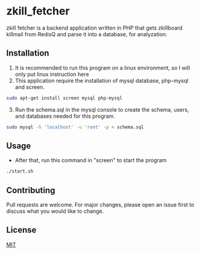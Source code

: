 # zkill_fetcher

zkill fetcher is a backend application written in PHP that gets zkillboard killmail from RedisQ and parse it into a database, for analyzation.

## Installation

1. It is recommended to run this program on a linux environment, so I will only put linux instruction here
2. This application require the installation of mysql database, php-mysql and screen.
```bash
sudo apt-get install screen mysql php-mysql
```
3. Run the schema.sql in the mysql console to create the schema, users, and databases needed for this program. 
```bash
sudo mysql -h 'localhost' -u 'root' -p < schema.sql
```

## Usage

- After that, run this command in "screen" to start the program 
```bash
./start.sh
```

## Contributing
Pull requests are welcome. For major changes, please open an issue first to discuss what you would like to change.

## License
[MIT](https://github.com/maxxie114/zkill_fetcher/blob/main/LICENSE)
